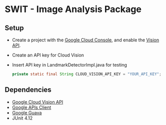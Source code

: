 # SWIT - Image Analysis Package

## Setup

* Create a project with the [Google Cloud Console][cloud-console], and enable
  the [Vision API][vision-api].
* Create an API key for Cloud Vision
* Insert API key in LandmarkDetectorImpl.java for testing

	```java
	private static final String CLOUD_VISION_API_KEY = "YOUR_API_KEY";
	```

[cloud-console]: https://console.cloud.google.com
[vision-api]: https://console.cloud.google.com/apis/api/

## Dependencies
* [Google Cloud Vision API](https://cloud.google.com/vision/?hl=de)
* [Google APIs Client](https://mvnrepository.com/artifact/com.google.api-client/google-api-client)
* [Google Guava](https://github.com/google/guava)
* JUnit 4.12


